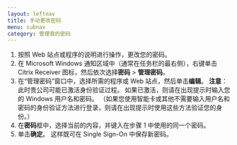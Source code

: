 ```yaml
---
layout: leftnav
title: 手动更改密码
menu: subnav
category: 管理我的密码
---
```


1. 按照 Web 站点或程序的说明进行操作，更改您的密码。
1. 在 Microsoft Windows 通知区域中（通常在任务栏的最右侧），右键单击 Citrix Receiver 图标，然后依次选择**密码** > **管理密码**。
1. 在“管理密码”窗口中，选择所需的程序或 Web 站点，然后单击**编辑**。
**注意**： 此时贵公司可能已激活身份验证过程。 如果已激活，则请在出现提示时输入您的 Windows 用户名和密码。 （如果您使用智能卡或其他不需要输入用户名和密码的身份验证方法进行登录，则请在出现提示时使用这些方法验证您的身份。）
1. 在**密码**框中，选择当前的内容，并键入在步骤 1 中使用的同一个密码。
1. 单击**确定**。 这样既可在 Single Sign-On 中保存新密码。

